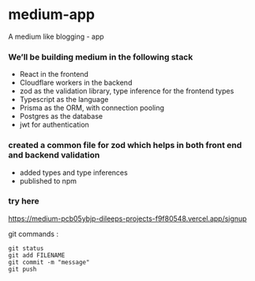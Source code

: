 # medium-app

A medium like blogging - app

### We’ll be building medium in the following stack

- React in the frontend
- Cloudflare workers in the backend
- zod as the validation library, type inference for the frontend types
- Typescript as the language
- Prisma as the ORM, with connection pooling
- Postgres as the database
- jwt for authentication

### created a common file for zod which helps in both front end and backend validation

- added types and type inferences
- published to npm

### try here

https://medium-pcb05ybjp-dileeps-projects-f9f80548.vercel.app/signup


git commands :

```
git status
git add FILENAME
git commit -m "message"
git push

```
